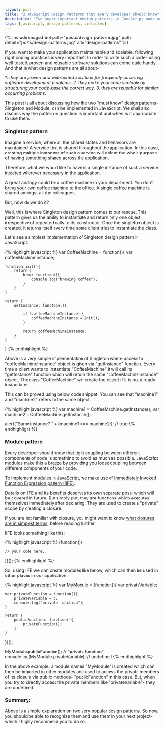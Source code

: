 ```yaml
---
layout: post
title: "2 JavaScript Design Patterns that every developer should know"
description: "Two super important design patterns in JavaScript made easy to learn and implement."
tags: [javascript, design-patterns, listicles]
---
```


{% include image.html path="posts/design-patterns.jpg" path-detail="posts/design-patterns.jpg" alt="design-patterns" %}


If you want to make your application maintainable and scalable, following right coding practices is very important. In order to write such a code- using well tested, proven and reusable software solutions can come quite handy. And that is what design patterns are all about-

*1. they are proven and well-tested solutions for frequently occurring software development problems.*
*2. they make your code scalable by structuring your code-base the correct way.*
*3. they are reusable for similar occurring problems.*

This post is all about discussing how the two "must know" design patterns- Singleton and Module, can be implemented in JavaScript. We shall also discuss why the pattern in question is important and when is it appropriate to use them.

### Singleton pattern
Imagine a service, where all the shared states and behaviors are maintained. A service that is shared throughout the application. In this case, creating multiple instances of such a service will defeat the whole purpose of having something shared across the application.

Therefore, what we would like to have is a single instance of such a service injected wherever necessary in the application. 

A great analogy could be a coffee machine in your department. You don't bring your own coffee machine to the office. A single coffee machine is shared amongst all the colleagues.

But, how do we do it?

Well, this is where Singleton design pattern comes to our rescue. This pattern gives us the ability to instantiate and return only one object, irrespective of repeated calls to its constructor. Once the singleton object is created, it returns itself every time some client tries to instantiate the class.

Let's see a simplest implementation of Singleton design pattern in JavaScript.


{% highlight javascript %}
var CoffeeMachine = function(){
	var coffeeMachineInstance;

	function init(){
		return {
			brew: function(){
				console.log("brewing coffee");
			}
		}
	}
	
	return {
		getInstance: function(){
		
			if(!coffeeMachineInstance) {
				coffeeMachineInstance = init();
			}
			
			return coffeeMachineInstance;
		}
	}
}
{% endhighlight %}


Above is a very simple implementation of Singleton where access to "coffeeMachineInstance" object is given via "getInstance" function. Every time a client wants to instantiate "CoffeeMachine" it will call its "getInstance" function which will return the same "coffeeMachineInstance" object. The class "CoffeeMachine" will create the object if it is not already instantiated.

This can be proved using below code snippet. You can see that "machine1" and "machine2" refers to the same object.

{% highlight javascript %}
var machine1 = CoffeeMachine.getInstance();
var machine2 = CoffeeMachine.getInstance();
 
alert("Same instance? " + (machine1 === machine2)); // true
{% endhighlight %}


### Module pattern
Every developer should know that tight coupling between different components of code is something to avoid as much as possible. JavaScript modules make this a breeze by providing you loose coupling between different components of your code.

To implement modules in JavaScript, we make use of [Immediately Invoked Function Expression pattern (IIFE)](http://stackoverflow.com/questions/8228281/what-is-the-function-construct-in-javascript). 

Details on IIFE and its benefits deserves its own separate post- which will be covered in future. But simply put, they are functions which executes themselves immediately after declaring. They are used to create a "private" scope by creating a closure. 

If you are not familiar with closure, you might want to know [what closures are in simplest terms](http://ngninja.com/posts/javascript-closures-made-super-easy), before reading further.

IIFE looks something like this:

{% highlight javascript %}
(function(){
	
	// your code here..

})();
{% endhighlight %}


So, using IIFE we can create modules like below, which can then be used in other places in our application.


{% highlight javascript %}
var MyModule = (function(){
	var privateVariable;
	
	var privateFunction = function(){
		privateVariable = 5;
		console.log("private function");
	}

	return {
		publicFunction: function(){
			privateFunction();
		}
	}

})();

MyModule.publicFunction(); // "private function"
console.log(MyModule.privateVariable);  // undefined
{% endhighlight %}

In the above example, a module named "MyModule" is created which can then be imported in other modules and used to access the private members of its closure via public methods- "publicFunction" in this case. But, when you try to directly access the private members like "privateVariable"- they are undefined.


### Summary:
Above is a simple explanation on two very popular design patterns. So now, you should be able to recognize them and use them in your next project- which I highly recommend you to do so.








